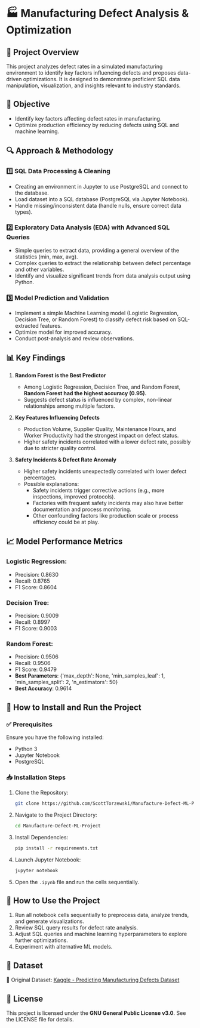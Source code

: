 # 🏭 Manufacturing Defect Analysis & Optimization

## 📌 Project Overview
This project analyzes defect rates in a simulated manufacturing environment to identify key factors influencing defects and proposes data-driven optimizations. It is designed to demonstrate proficient SQL data manipulation, visualization, and insights relevant to industry standards.

## 🎯 Objective
- Identify key factors affecting defect rates in manufacturing.
- Optimize production efficiency by reducing defects using SQL and machine learning.

## 🔍 Approach & Methodology
### 1️⃣ SQL Data Processing & Cleaning
- Creating an environment in Jupyter to use PostgreSQL and connect to the database. 
- Load dataset into a SQL database (PostgreSQL via Jupyter Notebook).
- Handle missing/inconsistent data (handle nulls, ensure correct data types). 

### 2️⃣ Exploratory Data Analysis (EDA) with Advanced SQL Queries
- Simple queries to extract data, providing a general overview of the statistics (min, max, avg).
- Complex queries to extract the relationship between defect percentage and other variables.
- Identify and visualize significant trends from data analysis output using Python.

### 3️⃣ Model Prediction and Validation
- Implement a simple Machine Learning model (Logistic Regression, Decision Tree, or Random Forest) to classify defect risk based on SQL-extracted features.
- Optimize model for improved accuracy.
- Conduct post-analysis and review observations.

## 📊 Key Findings
1. **Random Forest is the Best Predictor**
   - Among Logistic Regression, Decision Tree, and Random Forest, **Random Forest had the highest accuracy (0.95).**
   - Suggests defect status is influenced by complex, non-linear relationships among multiple factors.

2. **Key Features Influencing Defects**
   - Production Volume, Supplier Quality, Maintenance Hours, and Worker Productivity had the strongest impact on defect status.
   - Higher safety incidents correlated with a lower defect rate, possibly due to stricter quality control.

3. **Safety Incidents & Defect Rate Anomaly**
   - Higher safety incidents unexpectedly correlated with lower defect percentages.
   - Possible explanations:
     - Safety incidents trigger corrective actions (e.g., more inspections, improved protocols).
     - Factories with frequent safety incidents may also have better documentation and process monitoring.
     - Other confounding factors like production scale or process efficiency could be at play.

## 📈 Model Performance Metrics
### Logistic Regression:
- Precision: 0.8630
- Recall: 0.8765
- F1 Score: 0.8604

### Decision Tree:
- Precision: 0.9009
- Recall: 0.8997
- F1 Score: 0.9003

### Random Forest:
- Precision: 0.9506
- Recall: 0.9506
- F1 Score: 0.9479
- **Best Parameters**: {'max_depth': None, 'min_samples_leaf': 1, 'min_samples_split': 2, 'n_estimators': 50}
- **Best Accuracy**: 0.9614

## 🚀 How to Install and Run the Project
### ✅ Prerequisites
Ensure you have the following installed:
- Python 3
- Jupyter Notebook
- PostgreSQL

### 📥 Installation Steps
1. Clone the Repository:
   ```bash
   git clone https://github.com/ScottTorzewski/Manufacture-Defect-ML-Project.git
   ```
2. Navigate to the Project Directory:
   ```bash
   cd Manufacture-Defect-ML-Project
   ```
3. Install Dependencies:
   ```bash
   pip install -r requirements.txt
   ```
4. Launch Jupyter Notebook:
   ```bash
   jupyter notebook
   ```
5. Open the `.ipynb` file and run the cells sequentially.

## 🎯 How to Use the Project
1. Run all notebook cells sequentially to preprocess data, analyze trends, and generate visualizations.
2. Review SQL query results for defect rate analysis.
3. Adjust SQL queries and machine learning hyperparameters to explore further optimizations.
4. Experiment with alternative ML models.

## 📂 Dataset
🔗 Original Dataset: [Kaggle - Predicting Manufacturing Defects Dataset](https://www.kaggle.com/datasets/rabieelkharoua/predicting-manufacturing-defects-dataset/data)

## 📜 License
This project is licensed under the **GNU General Public License v3.0**. See the LICENSE file for details.
```

